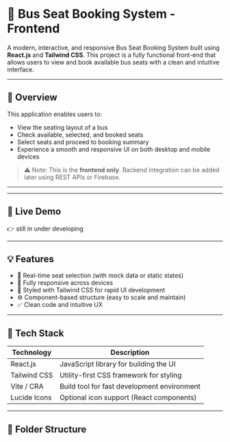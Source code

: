 # 🚌 Bus Seat Booking System - Frontend

A modern, interactive, and responsive Bus Seat Booking System built using **React.js** and **Tailwind CSS**. This project is a fully functional front-end that allows users to view and book available bus seats with a clean and intuitive interface.

---

## 📌 Overview

This application enables users to:

- View the seating layout of a bus
- Check available, selected, and booked seats
- Select seats and proceed to booking summary
- Experience a smooth and responsive UI on both desktop and mobile devices

> ⚠️ Note: This is the **frontend only**. Backend integration can be added later using REST APIs or Firebase.

---



---

## 🚀 Live Demo

👉 still in under developing

---

## 💡 Features

- 🎯 Real-time seat selection (with mock data or static states)
- 📱 Fully responsive across devices
- 🎨 Styled with Tailwind CSS for rapid UI development
- ⚙️ Component-based structure (easy to scale and maintain)
- ✅ Clean code and intuitive UX

---

## 🧱 Tech Stack

| Technology    | Description                                  |
|---------------|----------------------------------------------|
| React.js      | JavaScript library for building the UI       |
| Tailwind CSS  | Utility-first CSS framework for styling      |
| Vite / CRA    | Build tool for fast development environment  |
| Lucide Icons  | Optional icon support (React components)     |

---

## 📂 Folder Structure

